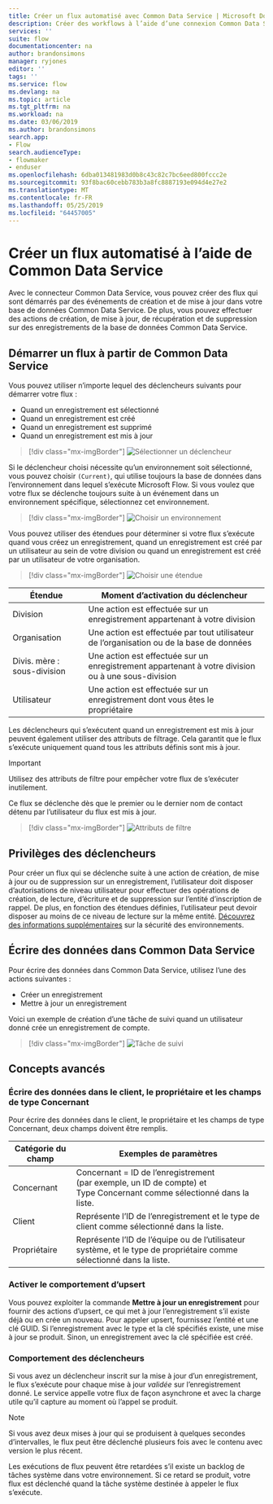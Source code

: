 ```yaml
---
title: Créer un flux automatisé avec Common Data Service | Microsoft Docs
description: Créer des workflows à l’aide d’une connexion Common Data Service et Microsoft Flow
services: ''
suite: flow
documentationcenter: na
author: brandonsimons
manager: ryjones
editor: ''
tags: ''
ms.service: flow
ms.devlang: na
ms.topic: article
ms.tgt_pltfrm: na
ms.workload: na
ms.date: 03/06/2019
ms.author: brandonsimons
search.app:
- Flow
search.audienceType:
- flowmaker
- enduser
ms.openlocfilehash: 6dba013481983d0b8c43c82c7bc6eed800fccc2e
ms.sourcegitcommit: 93f8bac60cebb783b3a8fc8887193e094d4e27e2
ms.translationtype: MT
ms.contentlocale: fr-FR
ms.lasthandoff: 05/25/2019
ms.locfileid: "64457005"
---
```

# <a name="create-an-automated-flow-by-using-common-data-service"></a>Créer un flux automatisé à l’aide de Common Data Service

Avec le connecteur Common Data Service, vous pouvez créer des flux qui sont démarrés par des événements de création et de mise à jour dans votre base de données Common Data Service. De plus, vous pouvez effectuer des actions de création, de mise à jour, de récupération et de suppression sur des enregistrements de la base de données Common Data Service.

## <a name="initiate-a-flow-from-common-data-service"></a>Démarrer un flux à partir de Common Data Service

Vous pouvez utiliser n’importe lequel des déclencheurs suivants pour démarrer votre flux :

- Quand un enregistrement est sélectionné
- Quand un enregistrement est créé
- Quand un enregistrement est supprimé
- Quand un enregistrement est mis à jour


> [!div class="mx-imgBorder"]
> ![Sélectionner un déclencheur](./media/cds-connector/Triggers.png)

Si le déclencheur choisi nécessite qu’un environnement soit sélectionné, vous pouvez choisir `(Current)`, qui utilise toujours la base de données dans l’environnement dans lequel s’exécute Microsoft Flow. Si vous voulez que votre flux se déclenche toujours suite à un événement dans un environnement spécifique, sélectionnez cet environnement.

> [!div class="mx-imgBorder"]
> ![Choisir un environnement](./media/cds-connector/Environments.png)

Vous pouvez utiliser des étendues pour déterminer si votre flux s’exécute quand vous créez un enregistrement, quand un enregistrement est créé par un utilisateur au sein de votre division ou quand un enregistrement est créé par un utilisateur de votre organisation.

> [!div class="mx-imgBorder"]
> ![Choisir une étendue](./media/cds-connector/Scopes.png)

|Étendue|Moment d’activation du déclencheur|
| --- | --- |
|Division|Une action est effectuée sur un enregistrement appartenant à votre division|
|Organisation|Une action est effectuée par tout utilisateur de l’organisation ou de la base de données|
|Divis. mère : sous-division|Une action est effectuée sur un enregistrement appartenant à votre division ou à une sous-division|
|Utilisateur|Une action est effectuée sur un enregistrement dont vous êtes le propriétaire|

Les déclencheurs qui s’exécutent quand un enregistrement est mis à jour peuvent également utiliser des attributs de filtrage. Cela garantit que le flux s’exécute uniquement quand tous les attributs définis sont mis à jour.

> [!IMPORTANT]
> Utilisez des attributs de filtre pour empêcher votre flux de s’exécuter inutilement.

Ce flux se déclenche dès que le premier ou le dernier nom de contact détenu par l’utilisateur du flux est mis à jour.

> [!div class="mx-imgBorder"]
> ![Attributs de filtre](./media/cds-connector/FilterAttributes.png)

## <a name="trigger-privileges"></a>Privilèges des déclencheurs

Pour créer un flux qui se déclenche suite à une action de création, de mise à jour ou de suppression sur un enregistrement, l’utilisateur doit disposer d’autorisations de niveau utilisateur pour effectuer des opérations de création, de lecture, d’écriture et de suppression sur l’entité d’inscription de rappel. De plus, en fonction des étendues définies, l’utilisateur peut devoir disposer au moins de ce niveau de lecture sur la même entité.  [Découvrez des informations supplémentaires](https://docs.microsoft.com/power-platform/admin/database-security) sur la sécurité des environnements.

## <a name="write-data-into-common-data-service"></a>Écrire des données dans Common Data Service

Pour écrire des données dans Common Data Service, utilisez l’une des actions suivantes :

- Créer un enregistrement
- Mettre à jour un enregistrement

Voici un exemple de création d’une tâche de suivi quand un utilisateur donné crée un enregistrement de compte.  

> [!div class="mx-imgBorder"]
> ![Tâche de suivi](./media/cds-connector/Regarding.png)

## <a name="advanced-concepts"></a>Concepts avancés

### <a name="write-data-into-customer-owner-and-regarding-fields"></a>Écrire des données dans le client, le propriétaire et les champs de type Concernant

Pour écrire des données dans le client, le propriétaire et les champs de type Concernant, deux champs doivent être remplis.

| Catégorie du champ | Exemples de paramètres |
| --- | --- |
| Concernant | Concernant = ID de l’enregistrement (par exemple, un ID de compte) et Type Concernant comme sélectionné dans la liste. |
| Client | Représente l’ID de l’enregistrement et le type de client comme sélectionné dans la liste. |
| Propriétaire | Représente l’ID de l’équipe ou de l’utilisateur système, et le type de propriétaire comme sélectionné dans la liste. |

### <a name="enable-upsert-behavior"></a>Activer le comportement d’upsert

Vous pouvez exploiter la commande **Mettre à jour un enregistrement** pour fournir des actions d’upsert, ce qui met à jour l’enregistrement s’il existe déjà ou en crée un nouveau. Pour appeler upsert, fournissez l’entité et une clé GUID. Si l’enregistrement avec le type et la clé spécifiés existe, une mise à jour se produit. Sinon, un enregistrement avec la clé spécifiée est créé.

### <a name="trigger-behavior"></a>Comportement des déclencheurs

Si vous avez un déclencheur inscrit sur la mise à jour d’un enregistrement, le flux s’exécute pour chaque mise à jour *validée* sur l’enregistrement donné. Le service appelle votre flux de façon asynchrone et avec la charge utile qu’il capture au moment où l’appel se produit.

> [!NOTE]
> Si vous avez deux mises à jour qui se produisent à quelques secondes d’intervalles, le flux peut être déclenché plusieurs fois avec le contenu avec version le plus récent.

Les exécutions de flux peuvent être retardées s’il existe un backlog de tâches système dans votre environnement.  Si ce retard se produit, votre flux est déclenché quand la tâche système destinée à appeler le flux s’exécute.
